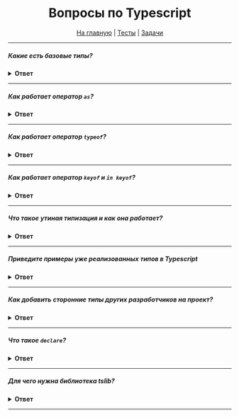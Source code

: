 <div align="center">

<h1>Вопросы по Typescript</h1>

<a href="https://github.com/dollaween/javascript-questions">На главную</a> | <a href="https://github.com/dollaween/javascript-tests">Тесты</a> | <a href="https://github.com/dollaween/javascript-tests">Задачи</a>

</div>

---

##### Какие есть базовые типы?

<details><summary><b>Ответ</b></summary>
<p>

Базовые типы:
* Boolean
* Number
* BigInt
* String
* Symbol
* Array
* Null
* Undefined
* Tuple
* Enum
* Unknown
* Any
* Void
* Never
* Object

```typescript
let bool: boolean = false
let num: number = 25
let big: bigint = 100n
let str: string = 'hello'
let sym: unique symbol = Symbol('key')
let arr: number[] = [1, 2, 3]
let nill: null = null
let und: undefined = undefined
let tuple: [string, number] = ['John', 23]

enum Size {
  S = 42,
  M = 48,
  L = 52
}

// Unknown — можно присваивать любые значения, но нельзя обращаться к свойствам и их вызывать
let unk: unknown = {}
unk = { a: 1 }
unk = () => {}
unk.a = 1                   // Ошибка!

// Any — можно присвоить любое значение
let anyType: any = {}
anyType.a = 1
anyType.a = 'string'
anyType.a()

// Void — используется для обозначения, что функция ничего не возвращает
function returnNothing(): void {}

// Never — тип, обозначающий что значения никогда не будет или что функция никогда не вернет значение.
// Используется для бесконечных циклов, зацикленных функций или прерываемых функций (например, ошибкой)
function error(): never {
  throw new Error()
}

// Object — можно присвоить любые объекты, но нельзя обратиться к свойствам
let obj: object = {}
obj = { a: 1 }
obj.a = 1                   // Ошибка!
obj.a()                     // Ошибка!
```

</p>
</details>

---

##### Как работает оператор `as`?

<details><summary><b>Ответ</b></summary>
<p>

`as` — assertion operator (утверждение типов), явно указывает, какой тип ожидаем получить.

```typescript
const elem = document.getElementById('root') as HTMLElement
```

</p>
</details>

---

##### Как работает оператор `typeof`?

<details><summary><b>Ответ</b></summary>
<p>

Оператор `typeof` декларирует тип следующего за ним идентификатора.

`typeof` не захватывает тип, объявленный через `type` и `interface`.

```typescript
let rectangle1 = {
  width: 100,
  height: 50,
  colors: ['black', 'grey'],
  info: {
    created: new Date()
  }
}

let rectangle2: typeof rectangle1

/**
  Теперь rectangle2 будет иметь тип:
  {
    width: number,
    height: number,
    colors: string[],
    info: {
      created: Date
    }
  }
*/ 
```

</p>
</details>

---

##### Как работает оператор `keyof` и `in keyof`?

<details><summary><b>Ответ</b></summary>
<p>

Оператор `keyof` предоставляет доступ ко всем именам свойств в идентификаторе. `keyof` похож на `Object.keys`

```typescript
type Options = {
  url: string,
  token: string,
  hasInfo: boolean
}

let opts: keyof Options

// opts имеет тип "url" | "token" | "hasInfo"
```

Оператор `in keyof` циклически перебирает все свойства в идентификаторе (`T`).

В этом примере мы делаем все свойства `Animal` необязательными
```typescript
interface Animal {
  extinct: boolean;
  race: string;
}

type Optional<T> = { [K in keyof T]?: T[K] };

const animal: Optional<Animal> = {
  extinct: true
};
```

</p>
</details>


---

##### Что такое утиная типизация и как она работает?

<details><summary><b>Ответ</b></summary>
<p>

**Утиная типизация** — объявление переменных без указания типов,
при этом Typescript автоматически проставит тип, основываясь на присваиваемом значении.

```typescript
let name = 'Liu Kang'

// Объявлению переменной name будет автоматически присвоен тип string
let name: string = 'Liu Kang'
``` 

В примере ниже `fighters` будет иметь два обязательных поля: `name` и `age`
```typescript
let fighters = {
  name: 'Sonya',
  age: 47
}
```

</p>
</details>

---

##### Приведите примеры уже реализованных типов в Typescript

<details><summary><b>Ответ</b></summary>
<p>

Реализованные типы:
* `Partial<T>` — делает все свойства в типе `T` опциональными
* `Readonly<T>` — делает все свойства в типе `T` `readonly`
* `Pick<T, K extends keyof T>` — выбирает из типа `T` указанные свойства `K`
* `Record<K extends string, T>` — переданным свойствам `K` будет присвоен тип `T`

##### Пример `Pick`
```typescript
interface Human {
  id?: number;
  login: string;
  age: number;
  weight: number;
}

type User = Pick<Human, 'id' | 'name'>

// эквивалентно
type User = {
  id? = number;
  name: string
}
```

##### Пример `Record`
```typescript
type ThreeDogProps = Record<'prop1' | 'prop2' | 'prop3', Dog>

// эквивалентно
type ThreeDogProps = {
  prop1: Dog;
  prop2: Dog;
  prop3: Dog
}
```

</p>
</details>

---

##### Как добавить сторонние типы других разработчиков на проект?

<details><summary><b>Ответ</b></summary>
<p>

Типы сторонних разработчиков можно найти здесь:

[https://www.typescriptlang.org/dt/search](https://www.typescriptlang.org/dt/search)

Установить пакет с типами можно так:

`npm add @types/react`

</p>
</details>

---

##### Что такое `declare`?

<details><summary><b>Ответ</b></summary>
<p>

Ключевое слово `declare` используется для объявления типа функции или переменной.

```typescript
// Объявление JQuery
declare function $(selector: string): any

// Объявление стороннего API у которого разработчики еще не написали типы
declare const vkAPI: any
``` 

</p>
</details>

---

##### Для чего нужна библиотека **tslib**?

<details><summary><b>Ответ</b></summary>
<p>

В некоторых случаях компилятор Typescript вставляет вспомогательные функции в сгенерированный Javascript код.
Эти функции эмулируют особенности языка, которые еще не поддерживаются браузерами нативно.

Проблема в том, что вспомогательные функции вставляются в скомпилированный результат для каждого файла, в котором
используются. Это приводит к огромному количеству повторяющегося кода и росту размера бандла.

**tslib**, с установленным флагом `--importHelpers`, решает эту проблему. Теперь все вспомогательные функции
будут браться из библиотеки tslib, а не генерироваться в каждом скомпилированном файле.

[TypeScript: Библиотека tslib](https://habr.com/ru/post/343818/)

</p>
</details>

---